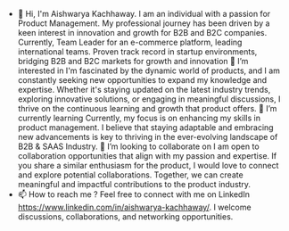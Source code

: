 - 👋 Hi, I'm Aishwarya Kachhaway. I am an individual with a passion for Product Management. My professional journey has been driven by a keen interest in innovation and growth for B2B and B2C companies. Currently, Team Leader for an 
e-commerce platform, leading international teams. Proven track record in startup environments, bridging B2B and B2C markets 
for growth and innovation
👀 I’m interested in  I'm fascinated by the dynamic world of products, and I am constantly seeking new opportunities to expand my knowledge and expertise. Whether it's staying updated on the latest industry trends, exploring innovative solutions, or engaging in meaningful discussions, I thrive on the continuous learning and growth that product offers.
 🌱 I’m currently learning Currently, my focus is on enhancing my skills in product management. I believe that staying adaptable and embracing new advancements is key to thriving in the ever-evolving landscape of B2B & SAAS Industry.
  💞️ I’m looking to collaborate on  I am open to collaboration opportunities that align with my passion and expertise. If you share a similar enthusiasm for the product, I would love to connect and explore potential collaborations. Together, we can create meaningful and impactful contributions to the product industry. 
- 📫 How to reach me ? Feel free to connect with me on LinkedIn https://www.linkedin.com/in/aishwarya-kachhaway/. I welcome discussions, collaborations, and networking opportunities.
